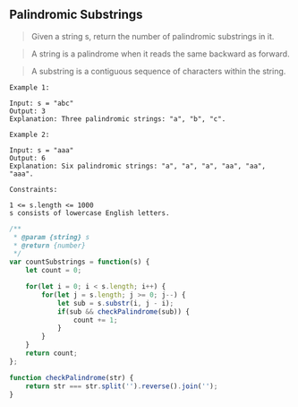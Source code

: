 ## Palindromic Substrings

> Given a string s, return the number of palindromic substrings in it.

> A string is a palindrome when it reads the same backward as forward.

> A substring is a contiguous sequence of characters within the string.

```
Example 1:

Input: s = "abc"
Output: 3
Explanation: Three palindromic strings: "a", "b", "c".
```
```
Example 2:

Input: s = "aaa"
Output: 6
Explanation: Six palindromic strings: "a", "a", "a", "aa", "aa", "aaa".
```
```
Constraints:

1 <= s.length <= 1000
s consists of lowercase English letters.
```

```js
/**
 * @param {string} s
 * @return {number}
 */
var countSubstrings = function(s) {
    let count = 0;

    for(let i = 0; i < s.length; i++) {
        for(let j = s.length; j >= 0; j--) {
            let sub = s.substr(i, j - i);
            if(sub && checkPalindrome(sub)) {
                count += 1;
            }
        }
    }
    return count;
};

function checkPalindrome(str) {
    return str === str.split('').reverse().join('');
}
```
